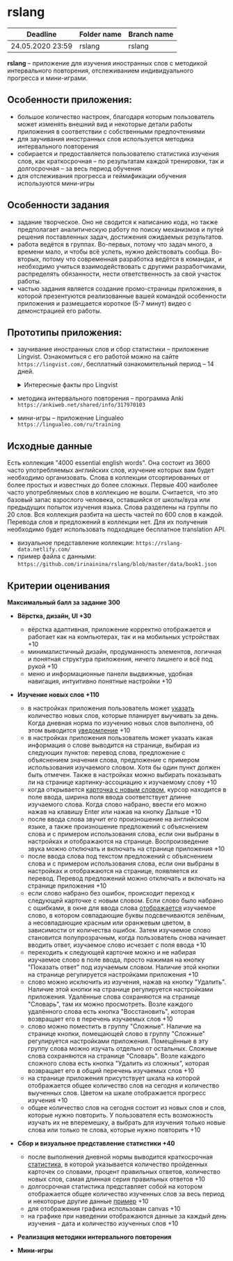 # rslang

| Deadline         | Folder name | Branch name |
| ---------------- | ----------- | ----------- |
| 24.05.2020 23:59 | rslang    | rslang    |

**rslang** – приложение для изучения иностранных слов с методикой интервального повторения, отслеживанием индивидуального прогресса и мини-играми.

## Особенности приложения:

- большое количество настроек, благодаря которым пользователь может изменять внешний вид и некоторые детали работы приложения в соответствии с собственными предпочтениями
- для заучивания иностранных слов используется методика интервального повторения
- собирается и предоставляется пользователю статистика изучения слов, как краткосрочная – по результатам каждой тренировки, так и долгосрочная – за весь период обучения
- для отслеживания прогресса и геймификации обучения используются мини-игры

## Особенности задания

- задание творческое. Оно не сводится к написанию кода, но также предполагает аналитическую работу по поиску механизмов и путей решения поставленных задач, достижения ожидаемых результатов. 
- работа ведётся в группах. Во-первых, потому что задач много, а времени мало, и чтобы всё успеть, нужно действовать сообща. Во-вторых, потому что современная разработка ведётся в командах, и необходимо учиться взаимодействовать с другими разработчиками, распределять обязанности, нести ответственность за свой участок работы.
-  частью задания является создание промо-страницы приложения, в которой презентуются реализованные вашей командой особенности приложения и размещается короткое (5-7 минут) видео с демонстрацией его работы.

## Прототипы приложения:

- заучивание иностранных слов и сбор статистики – приложение  Lingvist. Ознакомиться с его работой можно на сайте `https://lingvist.com/`, бесплатный ознакомительный период – 14 дней.
  <details><summary>Интересные факты про Lingvist</summary>

  <p></p><p>История появления приложения Lingvist довольно занимательная.</p>
  <p>Все началось с того, что доктор физических наук Майт Мюнтель перевёлся в Европейский центр ядерных исследований (CERN) и оказался во франкоязычном коллективе. Срочно понадобилось знание языка, и он придумал и создал для себя программу, которая выполняла бы роль персонального репетитора. За два месяца он достиг своей цели. Но на этом история созданного им приложения не заканчивается.</p>
  <p>Lingvist был назван лучшим стартапом 2014 года, получил премию в 1 млн евро от инвестиционного фонда ЕС. Считается, что приложение позволяет значительно ускорить изучение языка благодаря тому, что постоянно отслеживает прогресс и не заставляет учить уже известные пользователю слова. Сейчас это большой сложный высоконагруженный и популярный проект с многомиллионными инвестициями. А началось всё с небольшого приложения, которое создал обычный человек, даже не программист, чтобы решить возникшую перед ним проблему.</p>
  </details>

- методика интервального повторения – программа Anki `https://ankiweb.net/shared/info/317970103`
- мини-игры – приложение Lingualeo `https://lingualeo.com/ru/training`

## Исходные данные
Есть коллекция "4000 essential english words". Она состоит из 3600 часто употребляемых английских слов, изучение которых вам будет необходимо организовать. Слова в коллекции отсортированных от более простых и известных до более сложных. Первые 400 наиболее часто употребляемых слов в коллекцию не вошли. Считается, что это базовый запас взрослого человека, оставшийся от школы/вуза или предыдущих попыток изучения языка.  Слова разделены на группы по 20 слов. Вся коллекция разбита на шесть частей по 600 слов в каждой. Перевода слов и предложений в коллекции нет. Для их получения необходимо будет использовать подходящее бесплатное translation API. 
- визуальное представление коллекции: `https://rslang-data.netlify.com/`
- пример файла с данными: `https://github.com/irinainina/rslang/blob/master/data/book1.json`

## Критерии оценивания
**Максимальный балл за задание 300**

- **Вёрстка, дизайн, UI +30**
  - вёрстка адаптивная, приложение корректно отображается и работает как на компьютерах, так и на мобильных устройствах +10
  - минималистичный дизайн, продуманность элементов, логичная и понятная структура приложения, ничего лишнего и всё под рукой +10
  - меню и информационные панели выдвижные, удобная  навигация, интуитивно понятные настройки +10

- **Изучение новых слов +110**
  - в настройках приложения пользователь может [указать](https://s8.hostingkartinok.com/uploads/images/2020/03/d0abe3023033e625754fcfbae5368dbf.png) количество новых слов, которые планирует выучивать за день. Когда дневная норма по изучению новых слов выполнена, об этом выводится [уведомление](https://s8.hostingkartinok.com/uploads/images/2020/03/6d81d7286f579309cea93842a746182f.png) +10
  - в настройках приложения пользователь может указать какая информация о слове выводится на странице, выбирая из следующих пунктов: перевод слова, предложение с объяснением значения слова, предложение с примером использования изучаемого словом. Хотя бы один пункт должен быть отмечен. Также в настройках можно выбирать показывать ли на странице картинку-ассоциацию к изучаемому слову  +10
  - когда открывается [карточка с новым словом](https://s8.hostingkartinok.com/uploads/images/2020/03/5b65107b58b3d117f32a81c90a5e12ee.png), курсор находится в поле ввода, ширина поля ввода соответствует длинне изучаемого слова. Когда слово набрано, ввести его можно нажав на клавишу Enter или нажав на кнопку Дальше +10
  - после ввода слова звучит его произношение на английском языке, а также произношение предложений с объяснением слова и с примером использования слова, если они выбраны в настройках и отображаются на странице. Воспроизведение звука можно отключать и включать на странице приложения +10 
  - после ввода слова под текстом предложений с объяснением слова и с примером использования слова, если они выбраны в настройках и отображаются на странице, появляется их перевод. Перевод предложений можно отключать и включать на странице приложения +10   
  - если слово набрано без ошибок, происходит переход к следующей карточке с новым словом. Если слово было набрано с ошибками, в окне для ввода слова [отображается](https://s8.hostingkartinok.com/uploads/images/2020/03/48b74723066a49f0614a044c6b161b6a.png) изучаемое слово, в котором совпадающие буквы подсвечиваются зелёным, а несовпадающие красным или оранжевым цветом, в зависимости от количества ошибок. Затем изучаемое слово становится полупрозрачным, когда пользователь снова начинает вводить ответ, изучаемое слово исчезает с поля ввода +10
  - переходить к следующей карточке можно и не набирая изучаемое слово в поле ввода, просто нажимая на кнопку "Показать ответ" под изучаемым словом. Наличие этой кнопки на странице регулируется настройками приложения +10
  - слово можно исключить из изучения, нажав на кнопку "Удалить". Наличие этой кнопки на странице регулируется настройками приложения. Удалённые слова сохраняются на странице "Словарь", там их можно просмотреть. Возле каждого удалённого слова есть кнопка "Восстановить", которая возвращает его в перечень изучаемых слов +10
  - слово можно поместить в группу "Сложные". Наличие на странице кнопки, помещающей слово в группу "Сложные" регулируется настройками приложения. Помещённые в эту группу слова можно изучать отдельно от остальных.  Сложные слова сохраняются на странице "Словарь". Возле каждого сложного слова есть кнопка "Удалить из сложных", которая возвращает его в общий перечень изучаемых слов +10
  - на странице приложения присутствует шкала на которой отображается общее количество слов на сегодня и количество выученных слов. Цветом на шкале отображается прогресс изучения +10
  - общее количество слов на сегодня состоит из новых слов и слов, которые нужно повторить. У пользователя есть возможность изучать их не вперемешку, а выбрать для изучения только новые слова или только те слова, которые нужно повторить +10 
- **Сбор и визуальное представление статистики +40**
  - после выполнения дневной нормы выводится краткосрочная [статистика](https://s8.hostingkartinok.com/uploads/images/2020/03/3271a9fc3eea9cf97240187852a65bb9.png), в которой указывается количество пройденных карточек со словами, процент правильных ответов, количество новых слов, самая длинная серия правильных ответов +10
  - долгосрочная статистика представляет собой на котором отображается общее количество изученных слов за весь период и некоторые другие данные [пример](https://s8.hostingkartinok.com/uploads/images/2020/03/969d46f4636dfd1bfda1916e33117de7.png)  +10
  - для отображения графика использован canvas +10
  - на графике при наведении отображаются данные за каждый день изучения - дата и количество изученных слов +10
- **Реализация методики интервального повторения**
- **Мини-игры**
 
